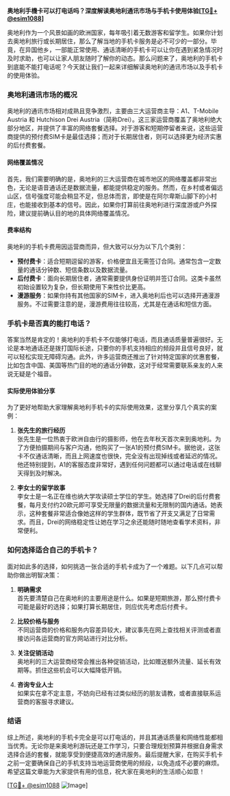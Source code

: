 **奥地利手機卡可以打电话吗？深度解读奥地利通讯市场与手机卡使用体验[[TG💪+ @esim1088](https://t.me/s/esim1088)]**

奥地利作为一个风景如画的欧洲国家，每年吸引着无数游客和留学生。如果你计划去奥地利旅行或长期居住，那么了解当地的手机卡服务是必不可少的一部分。毕竟，在异国他乡，一部能正常使用、通话清晰的手机卡可以让你在遇到紧急情况时及时求助，也可以让家人朋友随时了解你的动态。那么问题来了，奥地利的手机卡到底能不能打电话呢？今天就让我们一起来详细解读奥地利的通讯市场以及手机卡的使用体验。

### 奥地利通讯市场的概况

奥地利的通讯市场相对成熟且竞争激烈，主要由三大运营商主导：A1、T-Mobile Austria 和 Hutchison Drei Austria（简称Drei）。这三家运营商覆盖了奥地利绝大部分地区，并提供了丰富的网络套餐选择。对于游客和短期停留者来说，这些运营商提供的预付费SIM卡是最佳选择；而对于长期居住者，则可以选择更为经济实惠的后付费套餐。

#### 网络覆盖情况

首先，我们需要明确的是，奥地利的三大运营商在城市地区的网络覆盖都非常出色，无论是语音通话还是数据流量，都能提供稳定的服务。然而，在乡村或者偏远山区，信号强度可能会稍显不足，但总体而言，即使是在阿尔卑斯山脚下的小村庄，也能接收到基本的信号。因此，如果你打算前往奥地利进行深度游或户外探险，建议提前确认目的地的具体网络覆盖情况。

#### 费率结构

奥地利的手机卡费用因运营商而异，但大致可以分为以下几个类别：

- **预付费卡**：适合短期逗留的游客，价格便宜且无需签订合同。通常包含一定数量的通话分钟数、短信条数以及数据流量。
- **后付费卡**：面向长期居住者，通常需要提供身份证明并签订合同。这类卡虽然初始设置较为复杂，但长期使用下来性价比更高。
- **漫游服务**：如果你持有其他国家的SIM卡，进入奥地利后也可以选择开通漫游服务。不过需要注意的是，漫游费用往往较高，尤其是在通话和短信方面。

### 手机卡是否真的能打电话？

答案当然是肯定的！奥地利的手机卡不仅能够打电话，而且通话质量普遍很好。无论是本地通话还是拨打国际长途，只要你的手机支持相应的频段并且信号良好，就可以轻松实现无障碍沟通。此外，许多运营商还推出了针对特定国家的优惠套餐，比如包含中国、美国等热门目的地的通话分钟数，这对于经常需要联系亲友的人来说无疑是个福音。

#### 实际使用体验分享

为了更好地帮助大家理解奥地利手机卡的实际使用效果，这里分享几个真实的案例：

1. **张先生的旅行经历**  
   张先生是一位热衷于欧洲自由行的摄影师，他在去年秋天首次来到奥地利。为了方便拍摄期间与客户沟通，他购买了一张A1的预付费SIM卡。据他说，这张卡不仅通话清晰，而且上网速度也很快，完全没有出现掉线或者延迟的情况。他还特别提到，A1的客服态度非常好，遇到任何问题都可以通过电话或在线聊天得到及时解决。

2. **李女士的留学故事**  
   李女士是一名正在维也纳大学攻读硕士学位的学生。她选择了Drei的后付费套餐，每月支付约20欧元即可享受无限量的数据流量和无限制的国内通话。她表示，这种套餐非常适合像她这样的学生群体，既节省了开支又满足了日常需求。而且，Drei的网络稳定性让她在学习之余还能随时随地查看学术资料，非常便利。

### 如何选择适合自己的手机卡？

面对如此多的选择，如何挑选一张合适的手机卡成为了一个难题。以下几点可以帮助你做出明智决策：

1. **明确需求**  
   首先要清楚自己在奥地利的主要用途是什么。如果是短期旅游，那么预付费卡可能是最好的选择；如果打算长期居住，则应优先考虑后付费卡。

2. **比较价格与服务**  
   不同运营商的价格和服务内容差异较大，建议事先在网上查找相关评测或者直接访问各运营商的官方网站进行对比分析。

3. **关注促销活动**  
   奥地利的三大运营商经常会推出各种促销活动，比如赠送额外流量、延长有效期等。抓住这些机会可以大幅降低开销。

4. **咨询专业人士**  
   如果实在拿不定主意，不妨向已经有过类似经历的朋友请教，或者直接联系运营商的客服寻求建议。

### 结语

综上所述，奥地利的手机卡完全是可以打电话的，并且其通话质量和网络性能都相当优秀。无论你是来奥地利游玩还是工作学习，只要合理规划预算并根据自身需求选择合适的套餐，就能享受到便捷高效的通讯服务。最后提醒大家，在购买手机卡之前一定要确保自己的手机支持当地运营商使用的频段，以免造成不必要的麻烦。希望这篇文章能为大家提供有用的信息，祝大家在奥地利的生活顺心如意！

[[TG💪+ @esim1088](https://t.me/s/esim1088) ![Image](https://i.postimg.cc/4NQfJmqS/Snipaste-2025-05-13-00-14-12.png)]